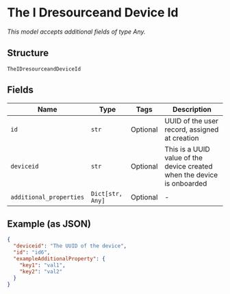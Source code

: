 
# The I Dresourceand Device Id

*This model accepts additional fields of type Any.*

## Structure

`TheIDresourceandDeviceId`

## Fields

| Name | Type | Tags | Description |
|  --- | --- | --- | --- |
| `id` | `str` | Optional | UUID of the user record, assigned at creation |
| `deviceid` | `str` | Optional | This is a UUID value of the device created when the device is onboarded |
| `additional_properties` | `Dict[str, Any]` | Optional | - |

## Example (as JSON)

```json
{
  "deviceid": "The UUID of the device",
  "id": "id6",
  "exampleAdditionalProperty": {
    "key1": "val1",
    "key2": "val2"
  }
}
```

